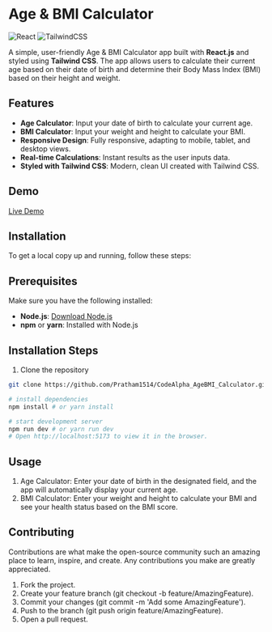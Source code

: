 # Age & BMI Calculator

![React](https://img.shields.io/badge/React-v18.0.0-blue.svg)
![TailwindCSS](https://img.shields.io/badge/TailwindCSS-v3.0.0-38bdf8.svg)

A simple, user-friendly Age & BMI Calculator app built with **React.js** and styled using **Tailwind CSS**. The app allows users to calculate their current age based on their date of birth and determine their Body Mass Index (BMI) based on their height and weight.

## Features

- **Age Calculator**: Input your date of birth to calculate your current age.
- **BMI Calculator**: Input your weight and height to calculate your BMI.
- **Responsive Design**: Fully responsive, adapting to mobile, tablet, and desktop views.
- **Real-time Calculations**: Instant results as the user inputs data.
- **Styled with Tailwind CSS**: Modern, clean UI created with Tailwind CSS.

## Demo

[Live Demo](#)

## Installation

To get a local copy up and running, follow these steps:

## Prerequisites

Make sure you have the following installed:

- **Node.js**: [Download Node.js](https://nodejs.org/)
- **npm** or **yarn**: Installed with Node.js

## Installation Steps

1. Clone the repository

```bash
git clone https://github.com/Pratham1514/CodeAlpha_AgeBMI_Calculator.git

# install dependencies
npm install # or yarn install

# start development server
npm run dev # or yarn run dev
# Open http://localhost:5173 to view it in the browser.
```



## Usage

1. Age Calculator: Enter your date of birth in the designated field, and the app will automatically display your current age.
2. BMI Calculator: Enter your weight and height to calculate your BMI and see your health status based on the BMI score.

## Contributing

Contributions are what make the open-source community such an amazing place to learn, inspire, and create. Any contributions you make are greatly appreciated.

1. Fork the project.
2. Create your feature branch (git checkout -b feature/AmazingFeature).
3. Commit your changes (git commit -m 'Add some AmazingFeature').
4. Push to the branch (git push origin feature/AmazingFeature).
5. Open a pull request.

